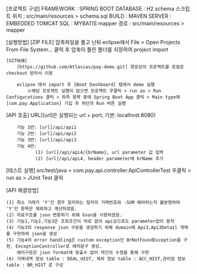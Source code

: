 [프로젝트 구성]
FRAMEWORK : SPRING BOOT
DATABASE : H2
           schema 스크립트 위치 : src/main/resources > schema.sql
BUILD : MAVEN
SERVER : EMBEDDED TOMCAT
SQL : MYBATIS
      mapper 경로 : src/main/resources > mapper

[실행방법]
	[ZIP FILE]
		압축파일을 풀고 난뒤 eclipse에서 File > Open Projects From File System... 클릭 후 압축이 풀린 폴더를 지정하여 project import
		
	[GITHUB]
		[https://github.com/Atlasias/pay-demo.git] 경로상의 프로젝트를 로컬로 checkout 받아서 이용
		
		eclipse 에서 import 후 [Boot Dashboard] 탭에서 demo 실행
		    ※해당 프로젝트 실행이 없으면 프로젝트 우클릭 > run as > Run Configurations 클릭 > 좌측 항목 중에 Spring Boot App 클릭 > Main type에 [com.pay.Application] 기입 후 하단의 Run 버튼 실행
		
[API 호출] 
	URL([url]은 실행되는 url + port, 기본: localhost:8080)
	
		기능 1번: [url]/api/api1
	    기능 2번: [url]/api/api2
	    기능 3번: [url]/api/api3
	    기능 4번: 
	           (1) [url]/api/api4/{brName}, url parameter 값 입력
			   (2) [url]/api/api4, header parameter에 brName 추가
			   
[테스트 실행] 
	src/test/java > com.pay.api.controller.ApiControllerTest 우클릭 > run as > JUnit Test 클릭


[API 해결방법]

	(1) 취소 거래가 'Y'인 경우 일치하는 일자의 거래번호와 -SUM 해야하는지 불분명하여 'Y'인 항목은 제외하고 계산하였음.
	(2) 자료구조를 json 변환하기 위해 Gson을 사용하였음.
	(3) 기능1,기능2,기능3은 조회조건이 따로 없어 api상으로도 parameter없이 동작
	(4) 기능3의 response json 구문을 생성하기 위해 domain에 Api3,Api3Detail 객체를 구현하여 json을 생성
	(5) 기능4의 error handling은 custom exception인 BrNotFoundException을 구현, ExceptionController로 에러문구 생성.
		에러구문은 json format에 맞출수 없어 약간의 수정을 통해 구현
	(6) 거래내역 정보 table : DEAL_HIST, 계좌 정보 table : ACC_HIST,관리점 정보 table : BR_HIST 로 구성